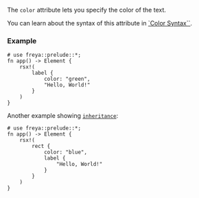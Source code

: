 The `color` attribute lets you specify the color of the text.

You can learn about the syntax of this attribute in
[`Color Syntax``](crate::_docs::color_syntax).

### Example

```rust, no_run
# use freya::prelude::*;
fn app() -> Element {
    rsx!(
        label {
            color: "green",
            "Hello, World!"
        }
    )
}
```

Another example showing [`inheritance`](crate::_docs::inheritance):

```rust, no_run
# use freya::prelude::*;
fn app() -> Element {
    rsx!(
        rect {
            color: "blue",
            label {
                "Hello, World!"
            }
        }
    )
}
```
